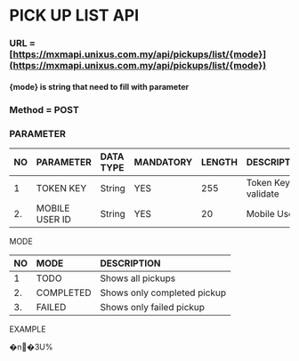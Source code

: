 # PICK UP LIST API

### URL = [https://mxmapi.unixus.com.my/api/pickups/list/{mode}](https://mxmapi.unixus.com.my/api/pickups/list/{mode})

#### {mode}  is string that need to fill with parameter

### Method = POST

### PARAMETER

| NO | PARAMETER | DATA TYPE | MANDATORY | LENGTH | DESCRIPTION |
| :--- | :--- | :--- | :--- | :--- | :--- |
| 1 | TOKEN KEY | String | YES | 255 | Token Key for validate |
| 2. | MOBILE USER ID | String | YES | 20 | Mobile User |

MODE

| NO | MODE | DESCRIPTION |
| :--- | :--- | :--- |
| 1 | TODO | Shows all pickups |
| 2. | COMPLETED | Shows only completed pickup |
| 3. | FAILED | Shows only failed pickup |

EXAMPLE

�n�3U%

